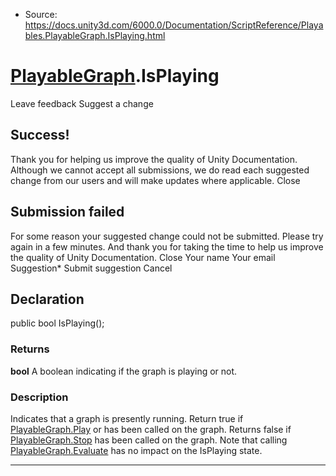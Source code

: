 * Source: https://docs.unity3d.com/6000.0/Documentation/ScriptReference/Playables.PlayableGraph.IsPlaying.html

#  [PlayableGraph](https://docs.unity3d.com/6000.0/Documentation/ScriptReference/Playables.PlayableGraph.html).IsPlaying
Leave feedback
Suggest a change
## Success!
Thank you for helping us improve the quality of Unity Documentation. Although we cannot accept all submissions, we do read each suggested change from our users and will make updates where applicable.
Close
## Submission failed
For some reason your suggested change could not be submitted. Please <a>try again</a> in a few minutes. And thank you for taking the time to help us improve the quality of Unity Documentation.
Close
Your name Your email Suggestion* Submit suggestion
Cancel
## Declaration
public bool IsPlaying(); 
### Returns
**bool** A boolean indicating if the graph is playing or not. 
### Description
Indicates that a graph is presently running.
Return true if [PlayableGraph.Play](https://docs.unity3d.com/6000.0/Documentation/ScriptReference/Playables.PlayableGraph.Play.html) or has been called on the graph. Returns false if [PlayableGraph.Stop](https://docs.unity3d.com/6000.0/Documentation/ScriptReference/Playables.PlayableGraph.Stop.html) has been called on the graph. Note that calling [PlayableGraph.Evaluate](https://docs.unity3d.com/6000.0/Documentation/ScriptReference/Playables.PlayableGraph.Evaluate.html) has no impact on the IsPlaying state.
* * *
